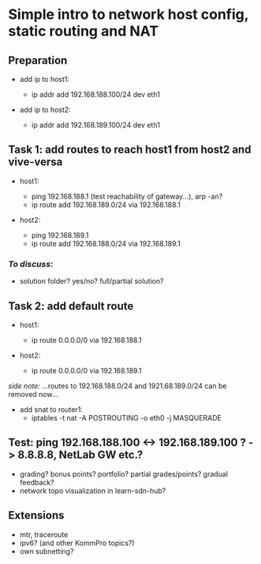 # Simple intro to network host config, static routing and NAT


## Preparation

* add ip to host1:
  * ip addr add 192.168.188.100/24 dev eth1

* add ip to host2:
  * ip addr add 192.168.189.100/24 dev eth1


## Task 1: add routes to reach host1 from host2 and vive-versa

* host1:
  * ping 192.168.188.1 (test reachability of gateway...), arp -an?
  * ip route add 192.168.189.0/24 via 192.168.188.1

* host2:
  * ping 192.168.189.1
  * ip route add 192.168.188.0/24 via 192.168.189.1

### *To discuss*:
- solution folder? yes/no? full/partial solution?


## Task 2: add default route

* host1:
  * ip route 0.0.0.0/0 via 192.168.188.1

* host2:
  * ip route 0.0.0.0/0 via 192.168.189.1

*side note:* ...routes to 192.168.188.0/24 and 1921.68.189.0/24 can be removed now...

* add snat to router1:
  * iptables -t nat -A POSTROUTING -o eth0 -j MASQUERADE 


## Test: ping 192.168.188.100 <-> 192.168.189.100 ? -> 8.8.8.8, NetLab GW etc.?

- grading? bonus points? portfolio? partial grades/points? gradual feedback?
- network topo visualization in learn-sdn-hub?


## Extensions

- mtr, traceroute
- ipv6? (and other KommPro topics?)
- own subnetting?

